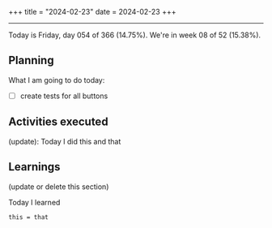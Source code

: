 +++
title = "2024-02-23"
date = 2024-02-23
+++

---

Today is Friday, day 054 of 366 (14.75%). We're in week 08 of 52 (15.38%).

## Planning

What I am going to do today:

- [ ] create tests for all buttons

## Activities executed

(update): Today I did this and that

## Learnings

(update or delete this section)

Today I learned
```
this = that
```
